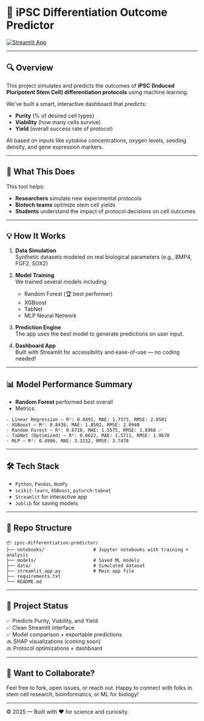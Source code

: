
# 🧬 iPSC Differentiation Outcome Predictor

[![Streamlit App](https://img.shields.io/badge/Launch%20App-Streamlit-ff4b4b?logo=streamlit)](https://ipsc-differentiation-predictor.streamlit.app/)

---

## 🔍 Overview

This project simulates and predicts the outcomes of **iPSC (Induced Pluripotent Stem Cell) differentiation protocols** using machine learning.

We've built a smart, interactive dashboard that predicts:
- **Purity** (% of desired cell types)
- **Viability** (how many cells survive)
- **Yield** (overall success rate of protocol)

All based on inputs like cytokine concentrations, oxygen levels, seeding density, and gene expression markers.

---
## 🧪 What This Does

This tool helps:
- **Researchers** simulate new experimental protocols
- **Biotech teams** optimize stem cell yields
- **Students** understand the impact of protocol decisions on cell outcomes

---

## 💡 How It Works

1. **Data Simulation**  
   Synthetic datasets modeled on real biological parameters (e.g., BMP4, FGF2, SOX2)

2. **Model Training**  
   We trained several models including:
   - Random Forest (🏆 best performer)
   - XGBoost
   - TabNet
   - MLP Neural Network

3. **Prediction Engine**  
   The app uses the best model to generate predictions on user input.

4. **Dashboard App**  
   Built with Streamlit for accessibility and ease-of-use — no coding needed!

---

## 📊 Model Performance Summary

- **Random Forest** performed best overall
- Metrics:

```
- Linear Regression — R²: 0.8491, MAE: 1.7373, RMSE: 2.0581
- XGBoost — R²: 0.8438, MAE: 1.8502, RMSE: 2.0940
- Random Forest — R²: 0.8718, MAE: 1.5575, RMSE: 1.8968 ✅
- TabNet (Optimized) — R²: 0.8622, MAE: 1.5711, RMSE: 1.9670
- MLP — R²: 0.4996, MAE: 3.3232, RMSE: 3.7478
```

---

## 🛠️ Tech Stack

- `Python`, `Pandas`, `NumPy`
- `scikit-learn`, `XGBoost`, `pytorch-tabnet`
- `Streamlit` for interactive app
- `Joblib` for saving models

---

## 📁 Repo Structure

```
📦 ipsc-differentiation-predictor/
├── notebooks/                  # Jupyter notebooks with training + analysis
├── models/                     # Saved ML models
├── data/                       # Simulated dataset
├── streamlit_app.py            # Main app file
├── requirements.txt
└── README.md
```

---

## 📌 Project Status

✅ Predicts Purity, Viability, and Yield  
✅ Clean Streamlit interface  
✅ Model comparison + exportable predictions  
🔜 SHAP visualizations (coming soon)  
🔜 Protocol optimizations + dashboard

---

## 👋 Want to Collaborate?

Feel free to fork, open issues, or reach out. Happy to connect with folks in stem cell research, bioinformatics, or ML for biology!

---

© 2025 — Built with ❤️ for science and curiosity.
